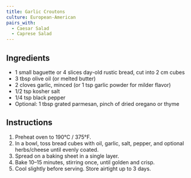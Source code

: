 ```yaml
---
title: Garlic Croutons
culture: European-American
pairs_with:
  - Caesar Salad
  - Caprese Salad
---
```


## Ingredients
- 1 small baguette or 4 slices day-old rustic bread, cut into 2 cm cubes
- 3 tbsp olive oil (or melted butter)
- 2 cloves garlic, minced (or 1 tsp garlic powder for milder flavor)
- 1/2 tsp kosher salt
- 1/4 tsp black pepper
- Optional: 1 tbsp grated parmesan, pinch of dried oregano or thyme

## Instructions
1. Preheat oven to 190°C / 375°F.
2. In a bowl, toss bread cubes with oil, garlic, salt, pepper, and optional herbs/cheese until evenly coated.
3. Spread on a baking sheet in a single layer.
4. Bake 10–15 minutes, stirring once, until golden and crisp.
5. Cool slightly before serving. Store airtight up to 3 days.
